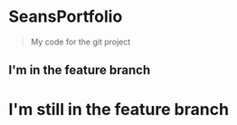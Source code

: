 # SeansPortfolio

> My code for the git project

## I'm in the feature branch

# I'm still in the feature branch